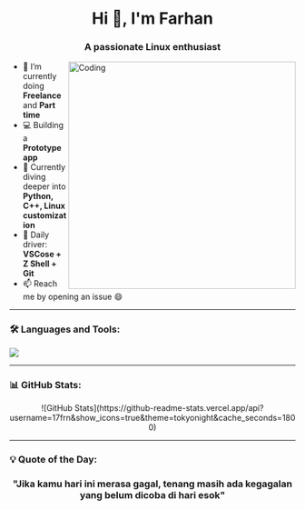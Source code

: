 <h1 align="center">Hi 👋, I'm Farhan</h1>
<h3 align="center">A passionate Linux enthusiast</h3>

<img align="right" alt="Coding" width="400" src="https://cdn.dribbble.com/users/1162077/screenshots/3848914/programmer.gif" />

- 🔭 I’m currently doing **Freelance** and **Part time**
- 💻 Building a **Prototype app**
- 🧠 Currently diving deeper into **Python, C++, Linux customization**
- 🔧 Daily driver: **VSCose + Z Shell + Git**
- 📫 Reach me by opening an issue 😄

---

### 🛠️ Languages and Tools:
<p align="left">
  <img src="https://skillicons.dev/icons?i=linux,bash,python,cpp,vscode,neovim,github" />
</p>

---

### 📊 GitHub Stats:
<p align=center>
  ![GitHub Stats](https://github-readme-stats.vercel.app/api?username=17frn&show_icons=true&theme=tokyonight&cache_seconds=1800)
</p>

---

### 💡 Quote of the Day:
<h3 align="center">
  <p>"Jika kamu hari ini merasa gagal, tenang masih ada kegagalan yang belum dicoba di hari esok"</p>
</h3>
